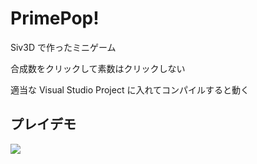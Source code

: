 # PrimePop!

Siv3D で作ったミニゲーム

合成数をクリックして素数はクリックしない

適当な Visual Studio Project に入れてコンパイルすると動く

## プレイデモ
[![](https://img.youtube.com/vi/I-OLBi2HCaw/0.jpg)](https://www.youtube.com/watch?v=I-OLBi2HCaw)
